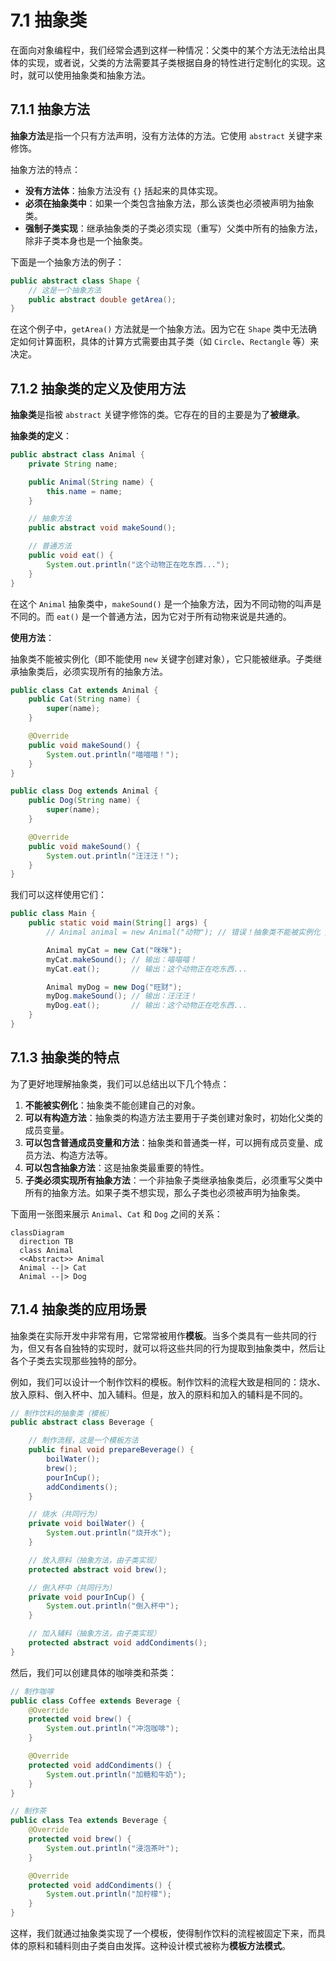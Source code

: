 # 7.1 抽象类

在面向对象编程中，我们经常会遇到这样一种情况：父类中的某个方法无法给出具体的实现，或者说，父类的方法需要其子类根据自身的特性进行定制化的实现。这时，就可以使用抽象类和抽象方法。

## 7.1.1 抽象方法

**抽象方法**是指一个只有方法声明，没有方法体的方法。它使用 `abstract` 关键字来修饰。

抽象方法的特点：

- **没有方法体**：抽象方法没有 `{}` 括起来的具体实现。
- **必须在抽象类中**：如果一个类包含抽象方法，那么该类也必须被声明为抽象类。
- **强制子类实现**：继承抽象类的子类必须实现（重写）父类中所有的抽象方法，除非子类本身也是一个抽象类。

下面是一个抽象方法的例子：

```java
public abstract class Shape {
    // 这是一个抽象方法
    public abstract double getArea();
}
```

在这个例子中，`getArea()` 方法就是一个抽象方法。因为它在 `Shape` 类中无法确定如何计算面积，具体的计算方式需要由其子类（如 `Circle`、`Rectangle` 等）来决定。

## 7.1.2 抽象类的定义及使用方法

**抽象类**是指被 `abstract` 关键字修饰的类。它存在的目的主要是为了**被继承**。

**抽象类的定义**：

```java
public abstract class Animal {
    private String name;

    public Animal(String name) {
        this.name = name;
    }

    // 抽象方法
    public abstract void makeSound();

    // 普通方法
    public void eat() {
        System.out.println("这个动物正在吃东西...");
    }
}
```

在这个 `Animal` 抽象类中，`makeSound()` 是一个抽象方法，因为不同动物的叫声是不同的。而 `eat()` 是一个普通方法，因为它对于所有动物来说是共通的。

**使用方法**：

抽象类不能被实例化（即不能使用 `new` 关键字创建对象），它只能被继承。子类继承抽象类后，必须实现所有的抽象方法。

```java
public class Cat extends Animal {
    public Cat(String name) {
        super(name);
    }

    @Override
    public void makeSound() {
        System.out.println("喵喵喵！");
    }
}

public class Dog extends Animal {
    public Dog(String name) {
        super(name);
    }

    @Override
    public void makeSound() {
        System.out.println("汪汪汪！");
    }
}
```

我们可以这样使用它们：

```java
public class Main {
    public static void main(String[] args) {
        // Animal animal = new Animal("动物"); // 错误！抽象类不能被实例化 // [!code error]

        Animal myCat = new Cat("咪咪");
        myCat.makeSound(); // 输出：喵喵喵！
        myCat.eat();       // 输出：这个动物正在吃东西...

        Animal myDog = new Dog("旺财");
        myDog.makeSound(); // 输出：汪汪汪！
        myDog.eat();       // 输出：这个动物正在吃东西...
    }
}
```

## 7.1.3 抽象类的特点

为了更好地理解抽象类，我们可以总结出以下几个特点：

1.  **不能被实例化**：抽象类不能创建自己的对象。
2.  **可以有构造方法**：抽象类的构造方法主要用于子类创建对象时，初始化父类的成员变量。
3.  **可以包含普通成员变量和方法**：抽象类和普通类一样，可以拥有成员变量、成员方法、构造方法等。
4.  **可以包含抽象方法**：这是抽象类最重要的特性。
5.  **子类必须实现所有抽象方法**：一个非抽象子类继承抽象类后，必须重写父类中所有的抽象方法。如果子类不想实现，那么子类也必须被声明为抽象类。

下面用一张图来展示 `Animal`、`Cat` 和 `Dog` 之间的关系：

```mermaid
classDiagram
  direction TB
  class Animal
  <<Abstract>> Animal
  Animal --|> Cat
  Animal --|> Dog
```

## 7.1.4 抽象类的应用场景

抽象类在实际开发中非常有用，它常常被用作**模板**。当多个类具有一些共同的行为，但又有各自独特的实现时，就可以将这些共同的行为提取到抽象类中，然后让各个子类去实现那些独特的部分。

例如，我们可以设计一个制作饮料的模板。制作饮料的流程大致是相同的：烧水、放入原料、倒入杯中、加入辅料。但是，放入的原料和加入的辅料是不同的。

```java
// 制作饮料的抽象类（模板）
public abstract class Beverage {

    // 制作流程，这是一个模板方法
    public final void prepareBeverage() {
        boilWater();
        brew();
        pourInCup();
        addCondiments();
    }

    // 烧水（共同行为）
    private void boilWater() {
        System.out.println("烧开水");
    }

    // 放入原料（抽象方法，由子类实现）
    protected abstract void brew();

    // 倒入杯中（共同行为）
    private void pourInCup() {
        System.out.println("倒入杯中");
    }

    // 加入辅料（抽象方法，由子类实现）
    protected abstract void addCondiments();
}
```

然后，我们可以创建具体的咖啡类和茶类：

```java
// 制作咖啡
public class Coffee extends Beverage {
    @Override
    protected void brew() {
        System.out.println("冲泡咖啡");
    }

    @Override
    protected void addCondiments() {
        System.out.println("加糖和牛奶");
    }
}

// 制作茶
public class Tea extends Beverage {
    @Override
    protected void brew() {
        System.out.println("浸泡茶叶");
    }

    @Override
    protected void addCondiments() {
        System.out.println("加柠檬");
    }
}
```

这样，我们就通过抽象类实现了一个模板，使得制作饮料的流程被固定下来，而具体的原料和辅料则由子类自由发挥。这种设计模式被称为**模板方法模式**。
